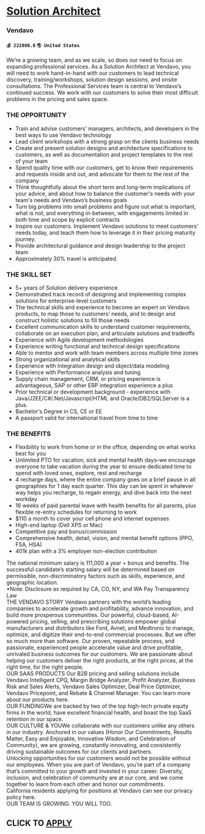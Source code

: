 # [Solution Architect](https://www.remotewlb.com/apply/solution-architect-57314)  
### Vendavo  
#### `💰 222000.0` `🌎 United States`  
We’re a growing team, and as we scale, so does our need to focus on expanding professional services. As a Solution Architect at Vendavo, you will need to work hand-in-hand with our customers to lead technical discovery, training/workshops, solution design sessions, and onsite consultations. The Professional Services team is central to Vendavo’s continued success. We work with our customers to solve their most difficult problems in the pricing and sales space.

### THE OPPORTUNITY

  * Train and advise customers’ managers, architects, and developers in the best ways to use Vendavo technology 
  * Lead client workshops with a strong grasp on the clients business needs 
  * Create and present solution designs and architecture specifications to customers, as well as documentation and project templates to the rest of your team
  * Spend quality time with our customers, get to know their requirements and requests inside and out, and advocate for them to the rest of the company
  * Think thoughtfully about the short term and long-term implications of your advice, and about how to balance the customer's needs with your team's needs and Vendavo’s business goals 
  * Turn big problems into small problems and figure out what is important, what is not, and everything in-between, with engagements limited in both time and scope by explicit contracts
  * Inspire our customers. Implement Vendavo solutions to meet customers' needs today, and teach them how to leverage it in their pricing maturity journey.
  * Provide architectural guidance and design leadership to the project team
  * Approximately 30% travel is anticipated.

### THE SKILL SET

  * 5+ years of Solution delivery experience
  * Demonstrated track record of designing and implementing complex solutions for enterprise-level customers
  * The technical skills and experience to become an expert on Vendavo products, to map those to customers’ needs, and to design and construct holistic solutions to fill those needs
  * Excellent communication skills to understand customer requirements, collaborate on an execution plan, and articulate solutions and tradeoffs
  * Experience with Agile development methodologies
  * Experience writing functional and technical design specifications
  * Able to mentor and work with team members across multiple time zones
  * Strong organizational and analytical skills
  * Experience with Integration design and object/data modeling
  * Experience with Performance analysis and tuning
  * Supply chain management, CRM, or pricing experience is advantageous, SAP or other ERP integration experience a plus
  * Prior technical or development background - experience with Java/J2EE/C#/.Net/Javascript/HTML and Oracle/DB2/SQLServer is a plus.
  * Bachelor's Degree in CS, CE or EE
  * A passport valid for international travel from time to time

### THE BENEFITS

  * Flexibility to work from home or in the office, depending on what works best for you
  * Unlimited PTO for vacation, sick and mental health days–we encourage everyone to take vacation during the year to ensure dedicated time to spend with loved ones, explore, rest and recharge
  * 4 recharge days, where the entire company goes on a brief pause in all geographies for 1 day each quarter. This day can be spent in whatever way helps you recharge, to regain energy, and dive back into the next workday 
  * 16 weeks of paid parental leave with health benefits for all parents, plus flexible re-entry schedules for returning to work 
  * $110 a month to cover your cell phone and internet expenses 
  * High-end laptop (Dell XPS or Mac)
  * Competitive pay and bonus/commission
  * Comprehensive health, detail, vision, and mental benefit options (PPO, FSA, HSA)
  * 401k plan with a 3% employer non-election contribution

The national minimum salary is 111,000 a year + bonus and benefits. The successful candidate’s starting salary will be determined based on permissible, non-discriminatory factors such as skills, experience, and geographic location.  
*Note: Disclosure as required by CA, CO, NY, and WA Pay Transparency Law  
THE VENDAVO STORY Vendavo partners with the world’s leading companies to accelerate growth and profitability, advance innovation, and build more prosperous communities. Our powerful, cloud-based, AI-powered pricing, selling, and prescribing solutions empower global manufacturers and distributors like Ford, Avnet, and Medtronic to manage, optimize, and digitize their end-to-end commercial processes. But we offer so much more than software. Our proven, repeatable process, and passionate, experienced people accelerate value and drive profitable, unrivaled business outcomes for our customers. We are passionate about helping our customers deliver the right products, at the right prices, at the right time, for the right people.  
OUR SAAS PRODUCTS Our B2B pricing and selling solutions include Vendavo Intelligent CPQ, Margin Bridge Analyzer, Profit Analyzer, Business Risk and Sales Alerts, Vendavo Sales Optimizer, Deal Price Optimizer, Vendavo Pricepoint, and Rebate & Channel Manager. You can learn more about our products here.  
OUR FUNDINGWe are backed by two of the top high-tech private equity firms in the world, have excellent financial health, and boast the top SaaS retention in our space.  
OUR CULTURE & YOUWe collaborate with our customers unlike any others in our industry. Anchored in our values (Honor Our Commitments, Results Matter, Easy and Enjoyable, Innovative Wisdom, and Celebration of Community), we are growing, constantly innovating, and consistently driving sustainable outcomes for our clients and partners.  
Unlocking opportunities for our customers would not be possible without our employees. When you are part of Vendavo, you’re part of a company that’s committed to your growth and invested in your career. Diversity, inclusion, and celebration of community are at our core, and we come together to learn from each other and honor our commitments.  
California residents applying for positions at Vendavo can see our privacy policy here.  
OUR TEAM IS GROWING. YOU WILL TOO.  
## CLICK TO [APPLY](https://www.remotewlb.com/apply/solution-architect-57314)

